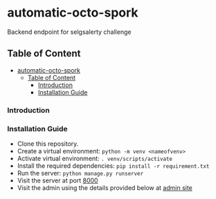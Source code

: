 # automatic-octo-spork

Backend endpoint for selgsalerty challenge

## Table of Content

- [automatic-octo-spork](#automatic-octo-spork)
  - [Table of Content](#table-of-content)
    - [Introduction](#introduction)
    - [Installation Guide](#installation-guide)

### Introduction

### Installation Guide

- Clone this repository.
- Create a virtual environment: `python -m venv <nameofvenv>`
- Activate virtual environment: `. venv/scripts/activate`
- Install the required dependencies: `pip install -r requirement.txt`
- Run the server: `python manage.py runserver`
- Visit the server at port [8000](http://localhost:8000)
- Visit the admin using the details provided below at [admin site](http://localhost:8000/admin)
